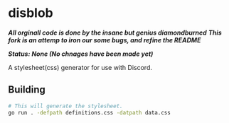 # disblob
***All orginall code is done by the insane but genius diamondburned***
***This fork is an attemp to iron our some bugs, and refine the README***

***Status: None (No chnages have been made yet)***

A stylesheet(css) generator for use with Discord.

## Building

```sh
# This will generate the stylesheet.
go run . -defpath definitions.css -datpath data.css
```
